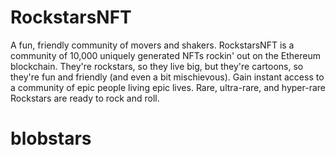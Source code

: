 # RockstarsNFT

A fun, friendly community of movers and shakers. RockstarsNFT is a community of 10,000 uniquely generated NFTs rockin' out on the Ethereum blockchain. They're rockstars, so they live big, but they're cartoons, so they're fun and friendly (and even a bit mischievous). Gain instant access to a community of epic people living epic lives. Rare, ultra-rare, and hyper-rare Rockstars are ready to rock and roll.
# blobstars
